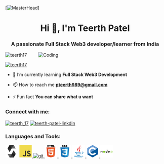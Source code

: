[![MasterHead](https://www.visartech.com/static/0182d9eba2be07f6d4f08c889d3cf0d0/cf9cb/Web3-Blockchain.png)]
<h1 align="center">Hi 👋, I'm Teerth Patel</h1>
<h3 align="center">A passionate Full Stack Web3 developer/learner from India</h3>
<img align="right" alt="Coding" width="400" src = "https://camo.githubusercontent.com/e20822b4282c07ffd010cd05f855a6561d3b62358ca9e607e4901288dd748fcb/68747470733a2f2f63646e2e6472696262626c652e636f6d2f75736572732f323133313939332f73637265656e73686f74732f343934383733362f74686f75676874776f726b732d6769665f6472696262626c652e676966">


<p align="left"> <img src="https://komarev.com/ghpvc/?username=teerth17&label=Profile%20views&color=0e75b6&style=flat" alt="teerth17" /> </p>

<p align="left"> <a href="https://github.com/ryo-ma/github-profile-trophy"><img src="https://github-profile-trophy.vercel.app/?username=teerth17" alt="teerth17" /></a> </p>

- 🌱 I’m currently learning **Full Stack Web3 Development**

- 📫 How to reach me **pteerth989@gmail.com**

- ⚡ Fun fact **You can share what u want**

<h3 align="left">Connect with me:</h3>
<p align="left">
<a href="https://twitter.com/teerth_17" target="blank"><img align="center" src="https://raw.githubusercontent.com/rahuldkjain/github-profile-readme-generator/master/src/images/icons/Social/twitter.svg" alt="teerth_17" height="30" width="40" /></a>
<a href="https://linkedin.com/in/teerth-patel-linkdin" target="blank"><img align="center" src="https://raw.githubusercontent.com/rahuldkjain/github-profile-readme-generator/master/src/images/icons/Social/linked-in-alt.svg" alt="teerth-patel-linkdin" height="30" width="40" /></a>
</p>

<h3 align="left">Languages and Tools:</h3>
<p align="left"> <img src="https://github.com/devicons/devicon/blob/master/icons/solidity/solidity-original.svg" alt="solidity" width="40" height="40"/> 
  </a> <a href="https://developer.mozilla.org/en-US/docs/Web/JavaScript" target="_blank" rel="noreferrer"> <img src="https://raw.githubusercontent.com/devicons/devicon/master/icons/javascript/javascript-original.svg" alt="javascript" width="40" height="40"/> </a>
  <a href="https://git-scm.com/" target="_blank" rel="noreferrer"> <img src="https://www.vectorlogo.zone/logos/git-scm/git-scm-icon.svg" alt="git" width="40" height="40"/> </a> <a href="https://www.w3.org/html/" target="_blank" rel="noreferrer"> <img src="https://raw.githubusercontent.com/devicons/devicon/master/icons/html5/html5-original-wordmark.svg" alt="html5" width="40" height="40"/> </a>
  <a href="https://www.w3schools.com/css/" target="_blank" rel="noreferrer"><img src="https://raw.githubusercontent.com/devicons/devicon/master/icons/css3/css3-original-wordmark.svg" alt="css3" width="40" height="40"/> </a><a href="https://www.java.com" target="_blank" rel="noreferrer"> <img src="https://raw.githubusercontent.com/devicons/devicon/master/icons/java/java-original.svg" alt="java" width="40" height="40"/>  <a href="https://www.cprogramming.com/" target="_blank" rel="noreferrer"><img src="https://raw.githubusercontent.com/devicons/devicon/master/icons/c/c-original.svg" alt="c" width="40" height="40"/> </a>   <a href="https://nodejs.org" target="_blank" rel="noreferrer"> <img src="https://raw.githubusercontent.com/devicons/devicon/master/icons/nodejs/nodejs-original-wordmark.svg" alt="nodejs" width="40" height="40"/> </a> </p>

